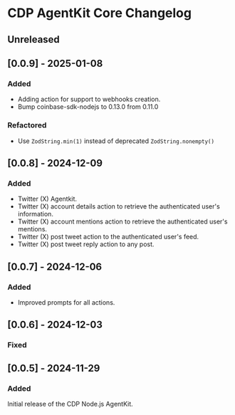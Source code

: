 # CDP AgentKit Core Changelog

## Unreleased

## [0.0.9] - 2025-01-08

### Added

- Adding action for support to webhooks creation.
- Bump coinbase-sdk-nodejs to 0.13.0 from 0.11.0

### Refactored

- Use `ZodString.min(1)` instead of deprecated `ZodString.nonempty()`

## [0.0.8] - 2024-12-09

### Added

- Twitter (X) Agentkit.
- Twitter (X) account details action to retrieve the authenticated user's information.
- Twitter (X) account mentions action to retrieve the authenticated user's mentions.
- Twitter (X) post tweet action to the authenticated user's feed.
- Twitter (X) post tweet reply action to any post.

## [0.0.7] - 2024-12-06

### Added

- Improved prompts for all actions.

## [0.0.6] - 2024-12-03

### Fixed

## [0.0.5] - 2024-11-29

### Added

Initial release of the CDP Node.js AgentKit.
